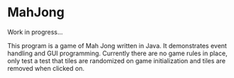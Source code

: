 # MahJong

Work in progress...

This program is a game of Mah Jong written in Java.  It demonstrates event handling and GUI programming.  Currently there are no game rules in place, only test a test that tiles are randomized on game initialization and tiles are removed when clicked on.

